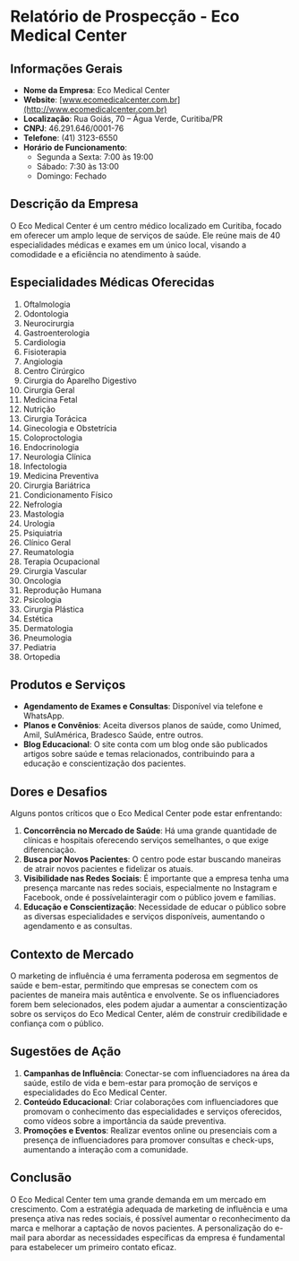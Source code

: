 # Relatório de Prospecção - Eco Medical Center

## Informações Gerais

- **Nome da Empresa**: Eco Medical Center
- **Website**: [www.ecomedicalcenter.com.br](http://www.ecomedicalcenter.com.br)
- **Localização**: Rua Goiás, 70 – Água Verde, Curitiba/PR
- **CNPJ**: 46.291.646/0001-76
- **Telefone**: (41) 3123-6550
- **Horário de Funcionamento**: 
  - Segunda a Sexta: 7:00 às 19:00
  - Sábado: 7:30 às 13:00
  - Domingo: Fechado

## Descrição da Empresa

O Eco Medical Center é um centro médico localizado em Curitiba, focado em oferecer um amplo leque de serviços de saúde. Ele reúne mais de 40 especialidades médicas e exames em um único local, visando a comodidade e a eficiência no atendimento à saúde.

## Especialidades Médicas Oferecidas

1. Oftalmologia
2. Odontologia
3. Neurocirurgia
4. Gastroenterologia
5. Cardiologia
6. Fisioterapia
7. Angiologia
8. Centro Cirúrgico
9. Cirurgia do Aparelho Digestivo
10. Cirurgia Geral
11. Medicina Fetal
12. Nutrição
13. Cirurgia Torácica
14. Ginecologia e Obstetrícia
15. Coloproctologia
16. Endocrinologia
17. Neurologia Clínica
18. Infectologia
19. Medicina Preventiva
20. Cirurgia Bariátrica
21. Condicionamento Físico
22. Nefrologia
23. Mastologia
24. Urologia
25. Psiquiatria
26. Clínico Geral
27. Reumatologia
28. Terapia Ocupacional
29. Cirurgia Vascular
30. Oncologia
31. Reprodução Humana
32. Psicologia
33. Cirurgia Plástica
34. Estética
35. Dermatologia
36. Pneumologia
37. Pediatria
38. Ortopedia

## Produtos e Serviços

- **Agendamento de Exames e Consultas**: Disponível via telefone e WhatsApp.
- **Planos e Convênios**: Aceita diversos planos de saúde, como Unimed, Amil, SulAmérica, Bradesco Saúde, entre outros.
- **Blog Educacional**: O site conta com um blog onde são publicados artigos sobre saúde e temas relacionados, contribuindo para a educação e conscientização dos pacientes.

## Dores e Desafios

Alguns pontos críticos que o Eco Medical Center pode estar enfrentando:
1. **Concorrência no Mercado de Saúde**: Há uma grande quantidade de clínicas e hospitais oferecendo serviços semelhantes, o que exige diferenciação.
2. **Busca por Novos Pacientes**: O centro pode estar buscando maneiras de atrair novos pacientes e fidelizar os atuais.
3. **Visibilidade nas Redes Sociais**: É importante que a empresa tenha uma presença marcante nas redes sociais, especialmente no Instagram e Facebook, onde é possívelainteragir com o público jovem e famílias.
4. **Educação e Conscientização**: Necessidade de educar o público sobre as diversas especialidades e serviços disponíveis, aumentando o agendamento e as consultas.

## Contexto de Mercado

O marketing de influência é uma ferramenta poderosa em segmentos de saúde e bem-estar, permitindo que empresas se conectem com os pacientes de maneira mais autêntica e envolvente. Se os influenciadores forem bem selecionados, eles podem ajudar a aumentar a conscientização sobre os serviços do Eco Medical Center, além de construir credibilidade e confiança com o público.

## Sugestões de Ação

1. **Campanhas de Influência**: Conectar-se com influenciadores na área da saúde, estilo de vida e bem-estar para promoção de serviços e especialidades do Eco Medical Center.
2. **Conteúdo Educacional**: Criar colaborações com influenciadores que promovam o conhecimento das especialidades e serviços oferecidos, como vídeos sobre a importância da saúde preventiva.
3. **Promoções e Eventos**: Realizar eventos online ou presenciais com a presença de influenciadores para promover consultas e check-ups, aumentando a interação com a comunidade.

## Conclusão

O Eco Medical Center tem uma grande demanda em um mercado em crescimento. Com a estratégia adequada de marketing de influência e uma presença ativa nas redes sociais, é possível aumentar o reconhecimento da marca e melhorar a captação de novos pacientes. A personalização do e-mail para abordar as necessidades específicas da empresa é fundamental para estabelecer um primeiro contato eficaz.
